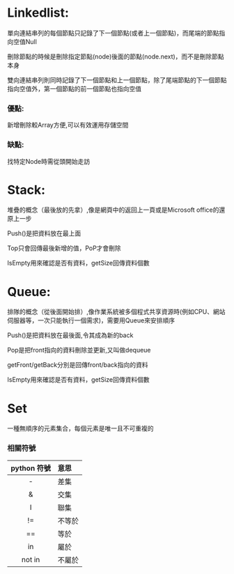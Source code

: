 # Linkedlist:

單向連結串列的每個節點只記錄了下一個節點(或者上一個節點)，而尾端的節點指向空值Null

刪除節點的時候是刪除指定節點(node)後面的節點(node.next)，而不是刪除節點本身

雙向連結串列則同時記錄了下一個節點和上一個節點，除了尾端節點的下一個節點指向空值外，第一個節點的前一個節點也指向空值

### 優點:
新增刪除較Array方便,可以有效運用存儲空間

### 缺點:
找特定Node時需從頭開始走訪


# Stack:

堆疊的概念（最後放的先拿）,像是網頁中的返回上一頁或是Microsoft office的還原上一步

Push()是把資料放在最上面

Top只會回傳最後新增的值，PoP才會刪除

IsEmpty用來確認是否有資料，getSize回傳資料個數

# Queue:

排隊的概念（從後面開始排）,像作業系統被多個程式共享資源時(例如CPU、網站伺服器等，一次只能執行一個需求)，需要用Queue來安排順序

Push()是把資料放在最後面,令其成為新的back

Pop是把front指向的資料刪除並更新,又叫做dequeue

getFront/getBack分別是回傳front/back指向的資料

IsEmpty用來確認是否有資料，getSize回傳資料個數

# Set
一種無順序的元素集合，每個元素是唯一且不可重複的

### 相關符號
|python 符號|意思|
|:-:|:-|
|-|差集|
|&|交集|
|I|聯集|
|!=|不等於|
|==|等於|
|in|屬於|
|not in|不屬於|
